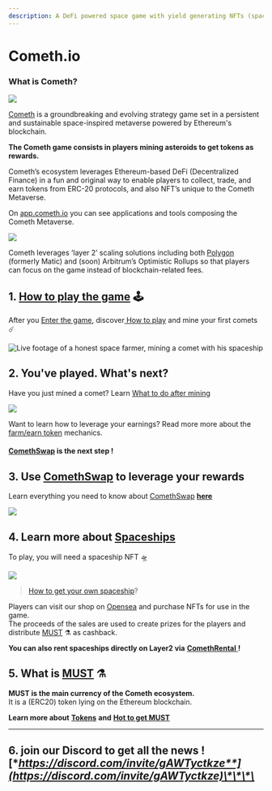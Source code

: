 ```yaml
---
description: A DeFi powered space game with yield generating NFTs (spaceships)
---
```


# Cometh.io

### **What is Cometh?**

![](.gitbook/assets/1_lceah15ttt6mek-00kobvq.png)

[Cometh](https://cometh.io/) is a groundbreaking and evolving strategy game set in a persistent and sustainable space-inspired metaverse powered by Ethereum's blockchain. 

**The Cometh game consists in players mining asteroids to get tokens as rewards.**

Cometh’s ecosystem leverages Ethereum-based DeFi \(Decentralized Finance\) in a fun and original way to enable players to collect, trade, and earn tokens from ERC-20 protocols, and also NFT’s unique to the Cometh Metaverse.   
  
On [app.cometh.io](https://app.cometh.io/) you can see applications and tools composing the Cometh Metaverse.

![](.gitbook/assets/2f82f25a92c3420665ff85a6bd1c743e.png)

Cometh leverages ‘layer 2’ scaling solutions including both [Polygon](https://polygon.technology/) \(formerly Matic\) and \(soon\) Arbitrum’s Optimistic Rollups so that players can focus on the game instead of blockchain-related fees.

## 1. [How to play the game](game/how-to-play-cometh-1.md) 🕹

After you [Enter the game](game/enter-the-game.md), discover[ How to play](https://app.gitbook.com/@cometh/s/cometh/game/how-to-play-cometh-1) and mine your first comets ☄️

![Live footage of a honest space farmer, mining a comet with his spaceship](.gitbook/assets/mining.gif)

## 2. You've played. What's next?

Have you just mined a comet? Learn [What to do after mining](rewards/)

![](.gitbook/assets/pool.png)

Want to learn how to leverage your earnings? Read more more about the [farm/earn token](https://app.gitbook.com/@cometh/s/cometh/staking-rewards) mechanics.

#### [ComethSwap](https://swap.cometh.io/#/swap) is the next step !

## 3. Use [ComethSwap](https://swap.cometh.io/#/swap) to leverage your rewards

Learn everything you need to know about [ComethSwap](comethswap-1/comethswap/) [**here**](https://app.gitbook.com/@cometh/s/cometh/comethswap)

![](.gitbook/assets/image%20%286%29.png)

## 4. Learn more about [Spaceships](https://app.gitbook.com/@cometh/s/cometh/spaceships/spaceships)

To play, you will need a spaceship NFT 🛸

![](.gitbook/assets/plan-de-travail-3-copie-0.5x.png)

> [How to get your own spaceship](spaceships/how-to-get-spaceships.md)?

Players can visit our shop on [Opensea](https://opensea.io/collection/cometh-spaceships/) and purchase NFTs for use in the game.   
The proceeds of the sales are used to create prizes for the players and distribute [MUST](comethswap-1/tokens/) ⚗️ as cashback.

**You can also rent spaceships directly on Layer2 via** [**ComethRental** ](https://rental.cometh.io/)**!** 

## 5. What is [MUST](comethswap-1/tokens/) **⚗️**

**MUST is the main currency of the Cometh ecosystem.**   
It is a \(ERC20\) token lying on the Ethereum blockchain.  
  
**Learn more about** [**Tokens**](comethswap-1/tokens/) **and** [**Hot to get MUST**](comethswap-1/tokens/how-to-get-must.md)  
  
****

## **6. join our Discord to get all the news !**   [**https://discord.com/invite/gAWTyctkze**](https://discord.com/invite/gAWTyctkze)\*\*\*\*

